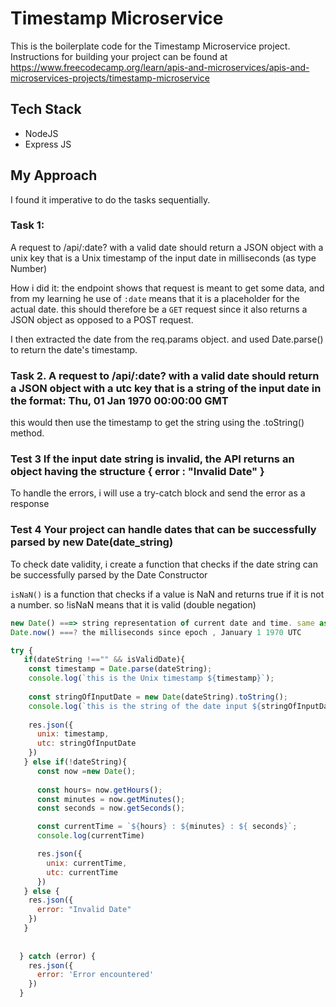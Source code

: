 # Timestamp Microservice

This is the boilerplate code for the Timestamp Microservice project. Instructions for building your project can be found at https://www.freecodecamp.org/learn/apis-and-microservices/apis-and-microservices-projects/timestamp-microservice

## Tech Stack
- NodeJS
- Express JS


## My Approach

I found it imperative to do the tasks sequentially.

### Task 1: 

A request to /api/:date? with a valid date should return a JSON object with a unix key that is a Unix timestamp of the input date in milliseconds (as type Number)

How i did it: the endpoint shows that request is meant to get some data, and from my learning he use of `:date` means that it is a placeholder for the actual date. this should therefore be a `GET` request since it also returns a JSON object as opposed to a POST request. 

I then extracted the date from the req.params object. and used Date.parse() to return the date's timestamp. 

### Task 2. A request to /api/:date? with a valid date should return a JSON object with a utc key that is a string of the input date in the format: Thu, 01 Jan 1970 00:00:00 GMT

this would then use the timestamp to get the string using the .toString() method. 

### Test 3 If the input date string is invalid, the API returns an object having the structure { error : "Invalid Date" }

To handle the errors, i will use a try-catch block and send the error as a response

### Test 4 Your project can handle dates that can be successfully parsed by new Date(date_string)

To check date validity, i create a function that checks if the date string can be successfully parsed by the Date Constructor

`isNaN()` is a function that checks if a value is NaN and returns true if it is not a number. so !isNaN means that it is valid (double negation)

```js
new Date() ===> string representation of current date and time. same as new Date().toString()
Date.now() ===? the milliseconds since epoch , January 1 1970 UTC

```



```js
try {
   if(dateString !=="" && isValidDate){
    const timestamp = Date.parse(dateString);
    console.log(`this is the Unix timestamp ${timestamp}`);
  
    const stringOfInputDate = new Date(dateString).toString();
    console.log(`this is the string of the date input ${stringOfInputDate}`);
  
    res.json({
      unix: timestamp,
      utc: stringOfInputDate
    })
   } else if(!dateString){
      const now =new Date();
      
      const hours= now.getHours();
      const minutes = now.getMinutes();
      const seconds = now.getSeconds();

      const currentTime = `${hours} : ${minutes} : ${ seconds}`;
      console.log(currentTime)

      res.json({
        unix: currentTime,
        utc: currentTime
      })
   } else {
    res.json({
      error: "Invalid Date"
    })
   }
  
   
  } catch (error) {
    res.json({
      error: 'Error encountered'
    })
  }
```


